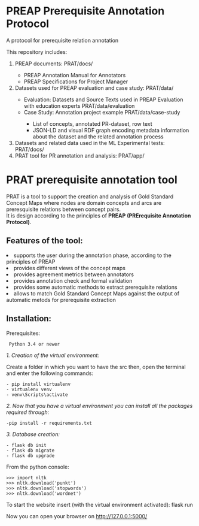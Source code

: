 # PREAP Prerequisite Annotation Protocol 
A protocol for prerequisite relation annotation

This repository includes:
<ol>
<li> PREAP documents: <href="https://github.com/IntAIEdu/PRAT/tree/main/docs">PRAT/docs/</a>
<ul> 
<li>PREAP Annotation Manual for Annotators
<li>PREAP Specifications for Project Manager
</ul>

<li> Datasets used for PREAP evaluation and case study: <href="https://github.com/IntAIEdu/PRAT/tree/main/data">PRAT/data/</a>
<ul> 
<li>Evaluation: Datasets and Source Texts used in PREAP Evaluation with education experts <href="https://github.com/IntAIEdu/PRAT/tree/main/data/evaluation">PRAT/data/evaluation</a>
<li>Case Study: Annotation project example <href="https://github.com/IntAIEdu/PRAT/tree/main/data/case-study-annotation">PRAT/data/case-study</a>
<ul>
<li>List of concepts, annotated PR-dataset, row text
<li>JSON-LD and visual RDF graph encoding metadata information about the
dataset and the related annotation process
</ul>
</ul>

<li> Datasets and related data used in the ML Experimental tests: <href="https://github.com/IntAIEdu/PRAT/tree/main/docs">PRAT/docs/</a>
<li> PRAT tool for PR annotation and analysis: <href="https://github.com/IntAIEdu/PRAT/tree/main/app">PRAT/app/</a>
</ol>


# PRAT prerequisite annotation tool 
PRAT is a tool to support the creation and analysis of Gold Standard Concept Maps 
where nodes are domain concepts and arcs are preresquisite relations between concept pairs.\
It is design according to the principles of **PREAP (PRErequisite Annotation Protocol)**.

## Features of the tool:
<li>supports the user during the annotation phase, according to the principles of PREAP
<li>provides different views of the concept maps
<li>provides agreement metrics between annotators
<li>provides annotation check and formal validation
<li>provides some  automatic methods to extract prerequisite relations
<li>allows to match Gold Standard Concept Maps against the output of automatic metods for prerequisite extraction


## Installation:
Prerequisites:

	 Python 3.4 or newer


*1. Creation of the virtual environment:*	
    
   Create a folder in which you want to have the src
   then, open the terminal and enter the following commands:
   
    - pip install virtualenv 
    - virtualenv venv       
    - venv\Scripts\activate
    
*2. Now that you have a virtual environment you can install all the packages required through:*

	-pip install -r requirements.txt 
	
*3. Database creation:*

	- flask db init
	- flask db migrate
	- flask db upgrade
  
  From the python console:

    >>> import nltk
    >>> nltk.download('punkt')
    >>> nltk.download('stopwords')
    >>> nltk.download('wordnet')
    

To start the website insert (with the virtual environment activated): flask run 

Now you can open your browser on http://127.0.0.1:5000/


